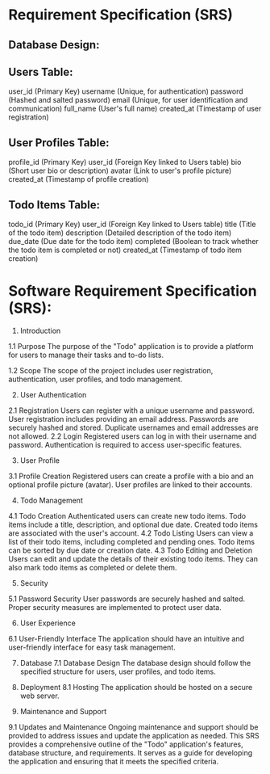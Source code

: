 # Requirement Specification (SRS)

## Database Design:

## Users Table:
user_id (Primary Key)
username (Unique, for authentication)
password (Hashed and salted password)
email (Unique, for user identification and communication)
full_name (User's full name)
created_at (Timestamp of user registration)


## User Profiles Table:
profile_id (Primary Key)
user_id (Foreign Key linked to Users table)
bio (Short user bio or description)
avatar (Link to user's profile picture)
created_at (Timestamp of profile creation)



## Todo Items Table:
todo_id (Primary Key)
user_id (Foreign Key linked to Users table)
title (Title of the todo item)
description (Detailed description of the todo item)
due_date (Due date for the todo item)
completed (Boolean to track whether the todo item is completed or not)
created_at (Timestamp of todo item creation)


# Software Requirement Specification (SRS):

1. Introduction

1.1 Purpose
The purpose of the "Todo" application is to provide a platform for users to manage their tasks and to-do lists.

1.2 Scope
The scope of the project includes user registration, authentication, user profiles, and todo management.

2. User Authentication


2.1 Registration
Users can register with a unique username and password.
User registration includes providing an email address.
Passwords are securely hashed and stored.
Duplicate usernames and email addresses are not allowed.
2.2 Login
Registered users can log in with their username and password.
Authentication is required to access user-specific features.



3. User Profile

3.1 Profile Creation
Registered users can create a profile with a bio and an optional profile picture (avatar).
User profiles are linked to their accounts.

4. Todo Management

4.1 Todo Creation
Authenticated users can create new todo items.
Todo items include a title, description, and optional due date.
Created todo items are associated with the user's account.
4.2 Todo Listing
Users can view a list of their todo items, including completed and pending ones.
Todo items can be sorted by due date or creation date.
4.3 Todo Editing and Deletion
Users can edit and update the details of their existing todo items.
They can also mark todo items as completed or delete them.


5. Security

5.1 Password Security
User passwords are securely hashed and salted.
Proper security measures are implemented to protect user data.


6. User Experience


6.1 User-Friendly Interface
The application should have an intuitive and user-friendly interface for easy task management.

7. Database
7.1 Database Design
The database design should follow the specified structure for users, user profiles, and todo items.

8. Deployment
8.1 Hosting
The application should be hosted on a secure web server.

9. Maintenance and Support

9.1 Updates and Maintenance
Ongoing maintenance and support should be provided to address issues and update the application as needed.
This SRS provides a comprehensive outline of the "Todo" application's features, database structure, and requirements. It serves as a guide for developing the application and ensuring that it meets the specified criteria.
